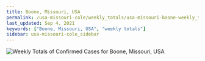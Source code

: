 ```yaml
---
title: Boone, Missouri, USA
permalink: /usa-missouri-cole/weekly_totals/usa-missouri-boone-weekly_totals.html
last_updated: Sep 4, 2021
keywords: ["Boone, Missouri, USA", "weekly totals"]
sidebar: usa-missouri-cole_sidebar
---
```


![Weekly Totals of Confirmed Cases for Boone, Missouri, USA](/covid_tracker/images/graphs/usa-missouri-boone-weekly_totals_graph.png)
